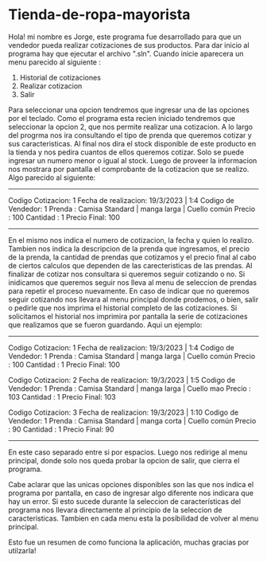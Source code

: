 # Tienda-de-ropa-mayorista

Hola! mi nombre es Jorge, este programa fue desarrollado para  que un vendedor pueda realizar cotizaciones de sus productos.
Para dar inicio al programa hay que ejecutar el archivo ".sln". 
Cuando inicie aparecera un menu parecido al siguiente : 

1) Historial de cotizaciones
2) Realizar cotizacion
3) Salir

Para seleccionar una opcion tendremos que ingresar una de las opciones por el teclado.
Como el programa esta recien iniciado tendremos que seleccionar la opcion 2, que nos permite realizar una cotizacion.
A lo largo del progrma nos ira consultando el tipo de prenda que queremos cotizar y sus caracteristicas. 
Al final nos dira el stock disponible de este producto en la tienda y nos pedira cuantos de ellos queremos cotizar. Solo se puede ingresar un numero menor
o igual al stock. 
Luego de proveer la informacion nos mostrara por pantalla el comprobante de la cotizacion que se realizo. Algo parecido al siguiente: 
_________________________________________________________
Codigo Cotizacion: 1
Fecha de realizacion: 19/3/2023 | 1:4
Codigo de Vendedor: 1
Prenda : Camisa Standard |  manga larga | Cuello común
Precio : 100
Cantidad : 1
Precio Final: 100
_________________________________________________________

En el mismo nos indica el numero de cotizacion, la fecha y quien lo realizo. Tambien nos indica la descripcion de la prenda que ingresamos,
el precio de la prenda, la cantidad de prendas que cotizamos y el precio final al cabo de ciertos calculos que dependen de las carecteristicas de las prendas.
Al finalizar de cotizar nos consultara si queremos seguir cotizando o no. Si inidicamos que queremos seguir nos lleva al menu de seleccion de prendas para 
repetir el proceso nuevamente. En caso de indicar que no queremos seguir cotizando nos llevara al menu principal donde prodemos, o bien, salir o pedirle que nos 
imprima el historial completo de las cotizaciones.
Si solicitamos el historial nos imprimira por pantalla la serie de cotizaciones que realizamos que se fueron guardando. Aqui un ejemplo:

_____________________________________________________________________
Codigo Cotizacion: 1
Fecha de realizacion: 19/3/2023 | 1:4
Codigo de Vendedor: 1
Prenda : Camisa Standard |  manga larga | Cuello común
Precio : 100
Cantidad : 1
Precio Final: 100

Codigo Cotizacion: 2
Fecha de realizacion: 19/3/2023 | 1:5
Codigo de Vendedor: 1
Prenda : Camisa Standard |  manga larga | Cuello mao
Precio : 103
Cantidad : 1
Precio Final: 103

Codigo Cotizacion: 3
Fecha de realizacion: 19/3/2023 | 1:10
Codigo de Vendedor: 1
Prenda : Camisa Standard |  manga corta | Cuello común
Precio : 90
Cantidad : 1
Precio Final: 90
_____________________________________________________________________

En este caso separado entre si por espacios. 
Luego nos redirige al menu principal, donde solo nos queda probar la opcion de salir, que cierra el programa.

Cabe aclarar que las unicas opciones disponibles son las que nos indica el programa por pantalla, en caso de ingresar algo diferente nos indicara que hay un error.
Si esto sucede durante la seleccion de características del programa nos llevara directamente al principio de la seleccion de caracteristicas.
Tambien en cada menu esta la posibilidad de volver al menu principal.

Esto fue un resumen de como funciona la aplicación, muchas gracias por utilzarla! 
